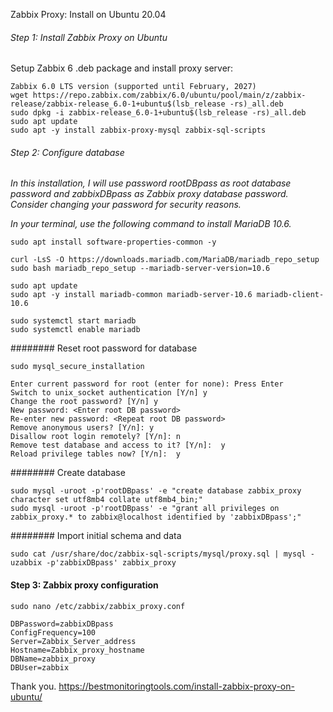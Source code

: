 Zabbix Proxy: Install on Ubuntu 20.04

###### Step 1: Install Zabbix Proxy on Ubuntu
Setup Zabbix 6 .deb package and install proxy server:
```
Zabbix 6.0 LTS version (supported until February, 2027)
wget https://repo.zabbix.com/zabbix/6.0/ubuntu/pool/main/z/zabbix-release/zabbix-release_6.0-1+ubuntu$(lsb_release -rs)_all.deb
sudo dpkg -i zabbix-release_6.0-1+ubuntu$(lsb_release -rs)_all.deb
sudo apt update
sudo apt -y install zabbix-proxy-mysql zabbix-sql-scripts
```
###### Step 2: Configure database
_In this installation, I will use password rootDBpass as root database password and zabbixDBpass as Zabbix proxy database password. Consider changing your password for security reasons._

_In your terminal, use the following command to install MariaDB 10.6._
```
sudo apt install software-properties-common -y
```
```
curl -LsS -O https://downloads.mariadb.com/MariaDB/mariadb_repo_setup
sudo bash mariadb_repo_setup --mariadb-server-version=10.6
```
```
sudo apt update
sudo apt -y install mariadb-common mariadb-server-10.6 mariadb-client-10.6
```
```
sudo systemctl start mariadb
sudo systemctl enable mariadb
```
######## Reset root password for database
```
sudo mysql_secure_installation
```
```
Enter current password for root (enter for none): Press Enter
Switch to unix_socket authentication [Y/n] y
Change the root password? [Y/n] y
New password: <Enter root DB password>
Re-enter new password: <Repeat root DB password>
Remove anonymous users? [Y/n]: y
Disallow root login remotely? [Y/n]: n
Remove test database and access to it? [Y/n]:  y
Reload privilege tables now? [Y/n]:  y
```

######## Create database
```
sudo mysql -uroot -p'rootDBpass' -e "create database zabbix_proxy character set utf8mb4 collate utf8mb4_bin;"
sudo mysql -uroot -p'rootDBpass' -e "grant all privileges on zabbix_proxy.* to zabbix@localhost identified by 'zabbixDBpass';"
```

######## Import initial schema and data
```
sudo cat /usr/share/doc/zabbix-sql-scripts/mysql/proxy.sql | mysql -uzabbix -p'zabbixDBpass' zabbix_proxy
```

#### Step 3: Zabbix proxy configuration
```
sudo nano /etc/zabbix/zabbix_proxy.conf
```
```
DBPassword=zabbixDBpass
ConfigFrequency=100
Server=Zabbix_Server_address
Hostname=Zabbix_proxy_hostname
DBName=zabbix_proxy
DBUser=zabbix
```

Thank you.
https://bestmonitoringtools.com/install-zabbix-proxy-on-ubuntu/
